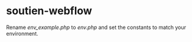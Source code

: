 # soutien-webflow

Rename *env_example.php* to *env.php* and set the constants to match your environment.